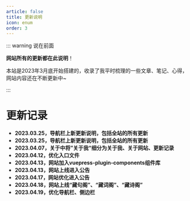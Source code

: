 ```yaml
---
article: false
title: 更新说明
icon: enum
order: 3
---
```




::: warning 说在前面

**网站所有的更新都在此说明**！

本站是2023年3月底开始搭建的，收录了我平时梳理的一些文章、笔记、心得，网站内容还在不断更新中~

:::


# 更新记录

- **2023.03.25，导航栏上新更新说明，包括全站的所有更新**
- **2023.03.25，导航栏上新更新说明，包括全站的所有更新**
- **2023.04.07，关于中将”关于我“细分为关于我、关于网站、更新记录**
- **2023.04.12，优化入口文件**
- **2023.04.13，网站加入vuepress-plugin-components组件库**
- **2023.04.13，网站上线进入公告**
- **2023.04.17，网站优化进入公告**
- **2023.04.18，网站上线“藏句阁”、“藏词阁”、“藏诗阁”**
- **2023.04.19，优化导航栏、侧边栏**
